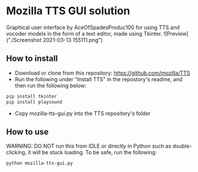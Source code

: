 # Mozilla TTS GUI solution
Graphical user interface by AceOfSpadesProduc100 for using TTS and vocoder models in the form of a text editor, made using Tkinter.
![Preview]("./Screenshot 2021-03-13 155111.png")

## How to install
- Download or clone from this repository: https://github.com/mozilla/TTS
- Run the following under "Install TTS" in the repostory's readme, and then run the following below:
```bash
pip install tkinter
pip install playsound
```
- Copy mozilla-tts-gui.py into the TTS repository's folder
## How to use
WARNING: DO NOT run this from IDLE or directly in Python such as double-clicking, it will be stuck loading. To be safe, run the following:
```bash
python mozilla-tts-gui.py
```

